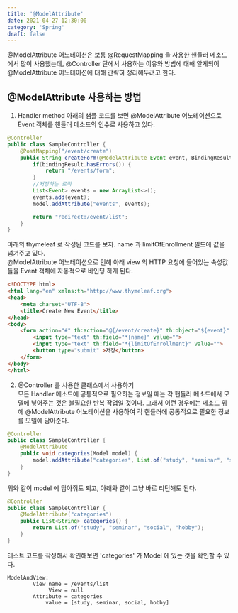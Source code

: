 ```yaml
---
title: '@ModelAttribute'
date: 2021-04-27 12:30:00
category: 'Spring'
draft: false
---
```

@ModelAttribute 어노테이션은 보통 @RequestMapping 을 사용한 핸들러 메소드에서 많이 사용했는데, @Controller 단에서 사용하는 이유와 방법에 대해 알게되어 @ModelAttribute 어노테이션에 대해 간략히 정리해두려고 한다.

## @ModelAttribute 사용하는 방법
1. Handler method
아래의 샘플 코드를 보면 @ModelAttribute 어노테이션으로 Event 객체를 핸들러 메소드의 인수로 사용하고 있다.
```java
@Controller
public class SampleController {
    @PostMapping("/event/create")
    public String createForm(@ModelAttribute Event event, BindingResult bindingResult, Model model) {
        if(bindingResult.hasErrors()) {
            return "/events/form";
        }
        //저장하는 로직
        List<Event> events = new ArrayList<>();
        events.add(event);
        model.addAttribute("events", events);

        return "redirect:/event/list";
    }
}
```
아래의 thymeleaf 로 작성된 코드를 보자. name 과 limitOfEnrollment 필드에 값을 넘겨주고 있다.   
@ModelAttribute 어노테이션으로 인해 아래 view 의 HTTP 요청에 들어있는 속성값들을 Event 객체에 자동적으로 바인딩 하게 된다.
```html
<!DOCTYPE html>
<html lang="en" xmlns:th="http://www.thymeleaf.org">
<head>
    <meta charset="UTF-8">
    <title>Create New Event</title>
</head>
<body>
    <form action="#" th:action="@{/event/create}" th:object="${event}" method="post">
        <input type="text" th:field="*{name}" value="">
        <input type="text" th:field="*{limitOfEnrollment}" value="">
        <button type="submit" >저장</button>
    </form>
</body>
</html>
```

2. @Controller 를 사용한 클래스에서 사용하기  
모든 Handler 메소드에 공통적으로 필요하는 정보일 때는 각 핸들러 메소드에서 모델에 넣어주는 것은 불필요한 반복 작업일 것이다. 
그래서 이런 경우에는 메소드 위에 @ModelAttribute 어노테이션을 사용하여 각 핸들러에 공통적으로 필요한 정보를 모델에 담아준다.

```java
@Controller
public class SampleController {
    @ModelAttribute
    public void categories(Model model) {
        model.addAttribute("categories", List.of("study", "seminar", "social", "hobby"));
    }
}
```
위와 같이 model 에 담아줘도 되고, 아래와 같이 그냥 바로 리턴해도 된다.
```java
@Controller
public class SampleController {
    @ModelAttribute("categories")
    public List<String> categories() {
        return List.of("study", "seminar", "social", "hobby");
    }
}
```
테스트 코드를 작성해서 확인해보면 'categories' 가 Model 에 있는 것을 확인할 수 있다.
```text
ModelAndView:
        View name = /events/list
             View = null
        Attribute = categories
            value = [study, seminar, social, hobby]
```
